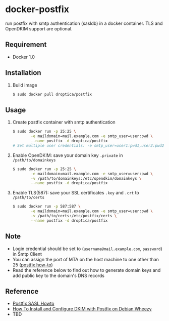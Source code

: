 docker-postfix
==============

run postfix with smtp authentication (sasldb) in a docker container.
TLS and OpenDKIM support are optional.

## Requirement
+ Docker 1.0

## Installation
1. Build image

	```bash
	$ sudo docker pull droptica/postfix
	```

## Usage
1. Create postfix container with smtp authentication

	```bash
	$ sudo docker run -p 25:25 \
			-e maildomain=mail.example.com -e smtp_user=user:pwd \
			--name postfix -d droptica/postfix
	# Set multiple user credentials: -e smtp_user=user1:pwd1,user2:pwd2,...,userN:pwdN
	```
2. Enable OpenDKIM: save your domain key ```.private``` in ```/path/to/domainkeys```

	```bash
	$ sudo docker run -p 25:25 \
			-e maildomain=mail.example.com -e smtp_user=user:pwd \
			-v /path/to/domainkeys:/etc/opendkim/domainkeys \
			--name postfix -d droptica/postfix
	```
3. Enable TLS(587): save your SSL certificates ```.key``` and ```.crt``` to  ```/path/to/certs```

	```bash
	$ sudo docker run -p 587:587 \
			-e maildomain=mail.example.com -e smtp_user=user:pwd \
			-v /path/to/certs:/etc/postfix/certs \
			--name postfix -d droptica/postfix
	```

## Note
+ Login credential should be set to (`username@mail.example.com`, `password`) in Smtp Client
+ You can assign the port of MTA on the host machine to one other than 25 ([postfix how-to](http://www.postfix.org/MULTI_INSTANCE_README.html))
+ Read the reference below to find out how to generate domain keys and add public key to the domain's DNS records

## Reference
+ [Postfix SASL Howto](http://www.postfix.org/SASL_README.html)
+ [How To Install and Configure DKIM with Postfix on Debian Wheezy](https://www.digitalocean.com/community/articles/how-to-install-and-configure-dkim-with-postfix-on-debian-wheezy)
+ TBD

